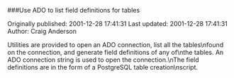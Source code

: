 ###Use ADO to list field definitions for tables

Originally published: 2001-12-28 17:41:31
Last updated: 2001-12-28 17:41:31
Author: Craig Anderson

Utilities are provided to open an ADO connection, list all the tables\nfound on the connection, and generate field definitions of any of\nthe tables.  An ADO connection string is used to open the connection.\nThe field definitions are in the form of a PostgreSQL table creation\nscript.